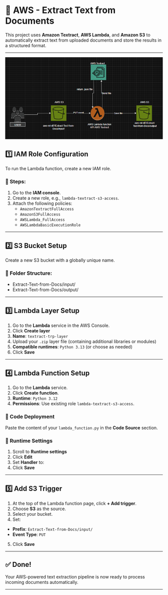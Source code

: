 # 🧾 AWS - Extract Text from Documents

This project uses **Amazon Textract**, **AWS Lambda**, and **Amazon S3** to automatically extract text from uploaded documents and store the results in a structured format.

---
![Architecture](aws-diagram.png)
## 1️⃣ IAM Role Configuration

To run the Lambda function, create a new IAM role.

### 🔧 Steps:
1. Go to the **IAM console**.
2. Create a new role, e.g., `lambda-textract-s3-access`.
3. Attach the following policies:
   - `AmazonTextractFullAccess`
   - `AmazonS3FullAccess`
   - `AWSLambda_FullAccess`
   - `AWSLambdaBasicExecutionRole`

---

## 2️⃣ S3 Bucket Setup

Create a new S3 bucket with a globally unique name.

### 📁 Folder Structure:
- Extract-Text-from-Docs/input/
- Extract-Text-from-Docs/output/


---

## 3️⃣ Lambda Layer Setup

1. Go to the **Lambda** service in the AWS Console.  
2. Click **Create layer**  
3. **Name**: `textract-trp-layer`  
4. Upload your `.zip` layer file (containing additional libraries or modules)  
5. **Compatible runtimes**: `Python 3.13` (or choose as needed)  
6. Click **Save**

---

## 4️⃣ Lambda Function Setup

1. Go to the **Lambda** service.
2. Click **Create function**.
3. **Runtime**: `Python 3.12`  
4. **Permissions**: Use existing role `lambda-textract-s3-access`.

### 🧾 Code Deployment
Paste the content of your `lambda_function.py` in the **Code Source** section.

### 🔧 Runtime Settings
1. Scroll to **Runtime settings**
2. Click **Edit**
3. Set **Handler** to:
4. Click **Save**

---

## 5️⃣ Add S3 Trigger

1. At the top of the Lambda function page, click **+ Add trigger**.
2. Choose **S3** as the source.
3. Select your bucket.
4. Set:
- **Prefix**: `Extract-Text-from-Docs/input/`
- **Event Type**: `PUT`
5. Click **Save**

---

## ✅ Done!

Your AWS-powered text extraction pipeline is now ready to process incoming documents automatically.

---



